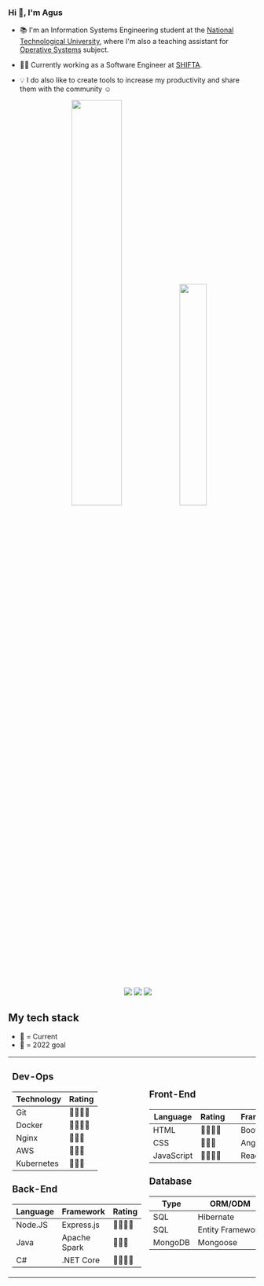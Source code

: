 ### Hi 👋, I'm Agus

- 📚 I'm an Information Systems Engineering student at the [National Technological University](http://www.sistemas.frba.utn.edu.ar/), where I'm also a teaching assistant for [Operative Systems](https://www.utnso.com.ar/) subject.

- 👨‍💻 Currently working as a Software Engineer at [SHIFTA](https://www.weareshifters.com/en/).

- 💡 I do also like to create tools to increase my productivity and share them with the community ☺️

  <p align="center">
  <img width="46%" src="https://github-readme-stats.vercel.app/api?username=RaniAgus&show_icons=true&bg_color=0d1117&theme=github_dark&include_all_commits=true&count_private=true"/>
  <img width="34%" src="https://github-readme-stats.vercel.app/api/top-langs/?username=RaniAgus&layout=compact&langs_count=8&theme=github_dark"/>
  </p>

  <p align="center">
  <a href="https://gitstats.me/RaniAgus"><img src="https://img.shields.io/badge/-RaniAgus-black?style=flat&labelColor=black&logo=github&logoColor=white"/></a>
  <a href="https://www.linkedin.com/in/agusranieri/"><img src="https://img.shields.io/badge/-Agustin%20Ranieri%20-0077B5?style=flat&logo=Linkedin&logoColor=white"/></a>
  <a href="mailto:aguseranieri@gmail.com"><img src="https://img.shields.io/badge/-aguseranieri@gmail.com-D14836?style=flat&logo=Gmail&logoColor=white"/></a>
  </p>


## My tech stack

- 🌟 = Current
- 🎯 = 2022 goal


<table>
  <tr>
    <td>
  
### Dev-Ops

| Technology | Rating   |
| ---------- | -------- |
| Git        | 🌟🌟🌟🌟 |
| Docker     | 🌟🌟🌟🌟 |
| Nginx      | 🌟🎯🎯   |
| AWS        | 🎯🎯🎯   |
| Kubernetes | 🎯🎯🎯   |

      
### Back-End

| Language | Framework    | Rating   |
| -------- | ------------ | -------- |
| Node.JS  | Express.js   | 🌟🌟🌟🎯 | 
| Java     | Apache Spark | 🌟🌟🌟   |
| C#       | .NET Core    | 🌟🎯🎯🎯 |

   </td>
   <td>
      
### Front-End

| Language           | Rating   | | Framework          | Rating   |
| ------------------ | -------- |-| ------------------ | -------- |
| HTML               | 🌟🌟🌟🌟 | | Bootstrap          | 🌟🌟🌟   |
| CSS                | 🌟🎯🎯   | | Angular            | 🌟🌟     |
| JavaScript         | 🌟🌟🎯🎯 | | React.js           | 🎯🎯🎯   |

     
### Database

| Type    | ORM/ODM          | Rating   |
| ------- | ---------------- | -------- |
| SQL     | Hibernate        | 🌟🌟🌟   |
| SQL     | Entity Framework | 🌟🎯🎯🎯 |
| MongoDB | Mongoose         | 🌟🎯🎯   | 

   </td>
   <td>

### Other Tools

| Language/Tool  | Rating   |
| -------------- | -------- |
| C              | 🌟🌟🌟🌟 |
| Linux          | 🌟🌟🌟🌟 |
| TypeScript     | 🌟🌟🌟🌟 |
| JWT            | 🌟🌟🌟   |
| Shell Scripts  | 🌟🌟🌟   |
| GNU Make       | 🌟🌟🌟   | 
| Python         | 🌟       | 
| PHP            | 🌟       | 

  </td>
 </tr>
</table>
